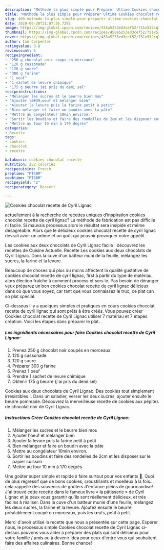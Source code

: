 ```yaml
---
description: "Méthode la plus simple pour Préparer Ultime Cookies chocolat recette de Cyril Lignac"
title: "Méthode la plus simple pour Préparer Ultime Cookies chocolat recette de Cyril Lignac"
slug: 400-methode-la-plus-simple-pour-preparer-ultime-cookies-chocolat-recette-de-cyril-lignac
date: 2020-06-20T21:07:36.729Z
image: https://img-global.cpcdn.com/recipes/458a5253ed3cef52/751x532cq70/cookies-chocolat-recette-de-cyril-lignac-photo-principale-de-la-recette.jpg
thumbnail: https://img-global.cpcdn.com/recipes/458a5253ed3cef52/751x532cq70/cookies-chocolat-recette-de-cyril-lignac-photo-principale-de-la-recette.jpg
cover: https://img-global.cpcdn.com/recipes/458a5253ed3cef52/751x532cq70/cookies-chocolat-recette-de-cyril-lignac-photo-principale-de-la-recette.jpg
author: Ian Carpenter
ratingvalue: 3.8
reviewcount: 6
recipeingredient:
- "250 g chocolat noir coups en morceaux"
- "120 g cassonade"
- "120 g sucre"
- "300 g farine"
- "1 oeuf"
- "1 sachet de levure chimique"
- "175 g beurre jai pris du demi sel"
recipeinstructions:
- "Mélanger les sucres et le beurre bien mou"
- "Ajouter l&#39;oeuf et mélanger bien"
- "Ajouter la levure puis la farine petit à petit"
- "Bien mélanger et faire un boudin avec la pâte"
- "Mettre au congélateur 10min environ."
- "Sortir les boudins et faire des rondelles de 2cm et les disposer sur le papier cuisson"
- "Mettre au four 10 min à 170 degrés"
categories:
- Recette
tags:
- cookies
- chocolat
- recette

katakunci: cookies chocolat recette 
nutrition: 252 calories
recipecuisine: French
preptime: "PT40M"
cooktime: "PT38M"
recipeyield: "2"
recipecategory: Dessert

---
```



![Cookies chocolat recette de Cyril Lignac](https://img-global.cpcdn.com/recipes/458a5253ed3cef52/751x532cq70/cookies-chocolat-recette-de-cyril-lignac-photo-principale-de-la-recette.jpg)

actuellement à la recherche de recettes uniques d'inspiration cookies chocolat recette de cyril lignac? La méthode de fabrication est pas difficile ni facile. Si mauvais processus alors le résultat sera insipide et même désagréable. Alors que le délicieux cookies chocolat recette de cyril lignac devrait avoir un arôme et un goût qui pouvoir provoquer notre appétit.

Les cookies aux deux chocolats de Cyril Lignac facile : découvrez les recettes de Cuisine Actuelle. Recette Les cookies aux deux chocolats de Cyril Lignac. Dans la cuve d&#39;un batteur muni de la feuille, mélangez les sucres, la farine et la levure.

Beaucoup de choses qui plus ou moins affectent la qualité gustative de cookies chocolat recette de cyril lignac, first à partir du type de matériau, alors élection fraîche à comment process et sers le. Pas besoin de déranger veux préparez un bon cookies chocolat recette de cyril lignac délicieux dans où que vous soyez, car tant que vous connaissez le truc, ce plat can so plat spécial.


Ci-dessous il y a quelques simples et pratiques en cours cookies chocolat recette de cyril lignac qui sont prêts à être créés. Vous pouvez créer Cookies chocolat recette de Cyril Lignac utiliser 7 matériau et 7 étapes création. Voici les étapes dans préparer le plat.

<!--inarticleads1-->

##### Les ingrédients nécessaires pour faire Cookies chocolat recette de Cyril Lignac:

1. Prenez 250 g chocolat noir coupés en morceaux
1.  120 g cassonade
1.  120 g sucre
1. Préparer 300 g farine
1. Prenez 1 oeuf
1. Prendre 1 sachet de levure chimique
1. Obtenir 175 g beurre (j&#39;ai pris du demi sel)


Cookies aux deux chocolats de Cyril Lignac. Des cookies tout simplement irrésistibles !. Dans un saladier, verser les deux sucres, ajouter ensuite le beurre pommade. Découvrez la merveilleuse recette de cookies aux pépites de chocolat noir de Cyril Lignac. 

<!--inarticleads2-->

##### Instructions Créer Cookies chocolat recette de Cyril Lignac:

1. Mélanger les sucres et le beurre bien mou
1. Ajouter l&#39;oeuf et mélanger bien
1. Ajouter la levure puis la farine petit à petit
1. Bien mélanger et faire un boudin avec la pâte
1. Mettre au congélateur 10min environ.
1. Sortir les boudins et faire des rondelles de 2cm et les disposer sur le papier cuisson
1. Mettre au four 10 min à 170 degrés


Une goûter super simple et rapide à faire surtout pour vos enfants 🙂. Quoi de plus régressif que de bons cookies, croustillants et moelleux à la fois… cela rappelle des souvenirs de goûters d&#39;enfance pleins de gourmandise! J&#39;ai trouvé cette recette dans le fameux livre « la pâtisserie » de Cyril Lignac et je peux vous garantir qu&#39;ils sont réellement délicieux, et très faciles à réaliser. Dans la cuve d&#39;un batteur munie d&#39;une feuille, mélangez les deux sucres, la farine et la levure. Ajoutez ensuite le beurre préalablement coupé en morceaux, puis les œufs, petit à petit. 


Merci d'avoir utilisé la recette que nous a présentée sur cette page. Espérer nous, le processus simple Cookies chocolat recette de Cyril Lignac ci-dessus pouvons vous aider à préparer des plats qui sont délicieux pour votre famille / amis ou à devenir idea pour ceux d'entre vous qui souhaitent faire des affaires culinaires. Bonne chance!
